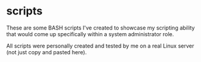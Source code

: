 # scripts

These are some BASH scripts I've created to showcase my scripting ability that would come up specifically within a system administrator role.

All scripts were personally created and tested by me on a real Linux server (not just copy and pasted here).
